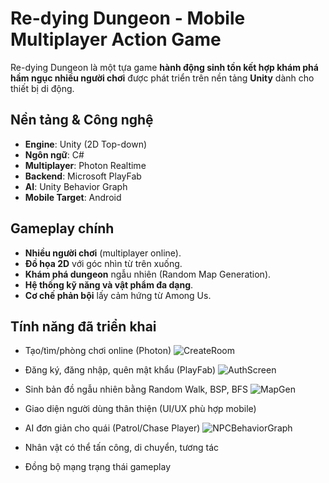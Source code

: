 # Re-dying Dungeon - Mobile Multiplayer Action Game

Re-dying Dungeon là một tựa game **hành động sinh tồn kết hợp khám phá hầm ngục nhiều người chơi** được phát triển trên nền tảng **Unity** dành cho thiết bị di động.

## Nền tảng & Công nghệ

- **Engine**: Unity (2D Top-down)
- **Ngôn ngữ**: C#
- **Multiplayer**: Photon Realtime
- **Backend**: Microsoft PlayFab
- **AI**: Unity Behavior Graph
- **Mobile Target**: Android

## Gameplay chính

- **Nhiều người chơi** (multiplayer online).
- **Đồ họa 2D** với góc nhìn từ trên xuống.
- **Khám phá dungeon** ngẫu nhiên (Random Map Generation).
- **Hệ thống kỹ năng và vật phẩm đa dạng**.
- **Cơ chế phản bội** lấy cảm hứng từ Among Us.

## Tính năng đã triển khai

- Tạo/tìm/phòng chơi online (Photon)
  ![CreateRoom](https://github.com/user-attachments/assets/783aaf50-7f3e-43fe-91e1-22d45a985ba9)

- Đăng ký, đăng nhập, quên mật khẩu (PlayFab)
  ![AuthScreen](https://github.com/user-attachments/assets/bc5712e0-1f67-48ed-a2fe-cb77dd9c6fac)

- Sinh bản đồ ngẫu nhiên bằng Random Walk, BSP, BFS
  ![MapGen](https://github.com/user-attachments/assets/f152fe1f-1d7b-4e03-b9c0-14a3b662a8fe)

- Giao diện người dùng thân thiện (UI/UX phù hợp mobile)
- AI đơn giản cho quái (Patrol/Chase Player)
  ![NPCBehaviorGraph](https://github.com/user-attachments/assets/c6637ff8-6f2c-4e89-91c6-d72b50079c9b)

- Nhân vật có thể tấn công, di chuyển, tương tác
- Đồng bộ mạng trạng thái gameplay

